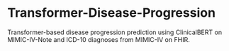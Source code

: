 # Transformer-Disease-Progression
Transformer-based disease progression prediction using ClinicalBERT on MIMIC-IV-Note and ICD-10 diagnoses from MIMIC-IV on FHIR.
